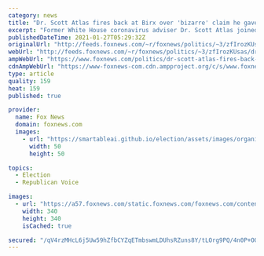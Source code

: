 ```yaml
---
category: news
title: "Dr. Scott Atlas fires back at Birx over 'bizarre' claim he gave Trump 'parallel data streams' on COVID"
excerpt: "Former White House coronavirus adviser Dr. Scott Atlas joined \"The Ingraham Angle\" Tuesday to respond to former White House coronavirus response coordinator Dr. Deborah Birx's claim that he provided former President Trump with \"parallel data streams\" about the pandemic. "
publishedDateTime: 2021-01-27T05:29:32Z
originalUrl: "http://feeds.foxnews.com/~r/foxnews/politics/~3/zfIrozKUsas/dr-scott-atlas-fires-back-at-birx-over-bizarre-claim-he-gave-trump-parallel-data-streams-on-covid"
webUrl: "http://feeds.foxnews.com/~r/foxnews/politics/~3/zfIrozKUsas/dr-scott-atlas-fires-back-at-birx-over-bizarre-claim-he-gave-trump-parallel-data-streams-on-covid"
ampWebUrl: "https://www.foxnews.com/politics/dr-scott-atlas-fires-back-at-birx-over-bizarre-claim-he-gave-trump-parallel-data-streams-on-covid.amp"
cdnAmpWebUrl: "https://www-foxnews-com.cdn.ampproject.org/c/s/www.foxnews.com/politics/dr-scott-atlas-fires-back-at-birx-over-bizarre-claim-he-gave-trump-parallel-data-streams-on-covid.amp"
type: article
quality: 159
heat: 159
published: true

provider:
  name: Fox News
  domain: foxnews.com
  images:
    - url: "https://smartableai.github.io/election/assets/images/organizations/foxnews.com-50x50.jpg"
      width: 50
      height: 50

topics:
  - Election
  - Republican Voice

images:
  - url: "https://a57.foxnews.com/static.foxnews.com/foxnews.com/content/uploads/2018/09/340/340/chamberlain-160.jpg?ve=1&tl=1"
    width: 340
    height: 340
    isCached: true

secured: "/qV4rzMHcL6j5Uw59hZfbCYZqETmbswmLDUhsRZuns8Y/tLOrg9PQ/4n0P+OQ72su6LWDhbgMpIcRVvpKGFCSdzcdK56RuDAwIjLTiaYmaI53pOMwv0Ooo+SUFq9Za2IEXj9N1bvu0c6qQBflNHUeim9WPvGfVS5lApVL8AjvWQDlcLyIHfBEqW0l5/WdB1icHtqp/RnfxlxkLJOZIBPHnc7NBjIqNjC80N7hFFbUFUlPG+7pD1JfhoA6zY5YKysMLemqJZ69S0W834V1YDmZ0IWyUsPqLQK8EOKclBbSpTSQy2kp8g98R7jYBgmoftracI/5uY5Phkmo0Bfk0tOfiO8zD7/nce6fqIQE+BN5yA=;VzClakt40OHLHwbz45dFNQ=="
---
```


